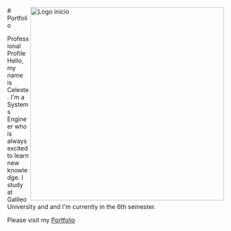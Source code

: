 <img src="http://clubedosgeeks.com.br/wp-content/uploads/2016/01/dormrm.gif" min-width="450px" max-width="450px" width="450px" align="right" alt="Logo inicio">   
# Portfolio


Professional Profile
Hello, my name is Celeste. I'm a Systems Engineer who is always excited to learn new knowledge. I study at Galileo University and and I'm currently in the 6th semester. 

Please visit my [Portfolio](https://main--clinquant-pasca-0c9480.netlify.app/)